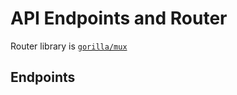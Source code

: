 # API Endpoints and Router

Router library is [`gorilla/mux`](https://github.com/gorilla/mux)

## Endpoints